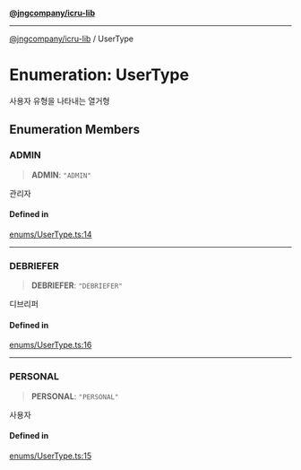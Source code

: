 [**@jngcompany/icru-lib**](../README.md)

***

[@jngcompany/icru-lib](../globals.md) / UserType

# Enumeration: UserType

사용자 유형을 나타내는 열거형

## Enumeration Members

### ADMIN

> **ADMIN**: `"ADMIN"`

관리자

#### Defined in

[enums/UserType.ts:14](https://github.com/jngcompany/icru-lib/blob/256d6a1256b31526527eaee4aeab346b456a87aa/src/enums/UserType.ts#L14)

***

### DEBRIEFER

> **DEBRIEFER**: `"DEBRIEFER"`

디브리퍼

#### Defined in

[enums/UserType.ts:16](https://github.com/jngcompany/icru-lib/blob/256d6a1256b31526527eaee4aeab346b456a87aa/src/enums/UserType.ts#L16)

***

### PERSONAL

> **PERSONAL**: `"PERSONAL"`

사용자

#### Defined in

[enums/UserType.ts:15](https://github.com/jngcompany/icru-lib/blob/256d6a1256b31526527eaee4aeab346b456a87aa/src/enums/UserType.ts#L15)
